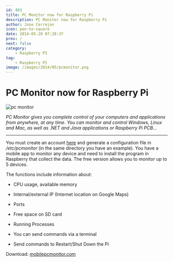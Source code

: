 ```yaml
---
id: 403
title: PC Monitor now for Raspberry Pi
description: PC Monitor now for Raspberry Pi
author: Jose Cerrejon
icon: pen-to-square
date: 2014-05-20 07:28:37
prev: /
next: false
category:
    - Raspberry PI
tag:
    - Raspberry PI
image: /images/2014/05/pcmonitor.png
---
```


# PC Monitor now for Raspberry Pi

![pc monitor](/images/2014/05/pcmonitor.png)

_PC Monitor gives you complete control of your computers and applications from anywhere, at any time. You can monitor and control Windows, Linux and Mac, as well as .NET and Java applications or Raspberry Pi PCB..._

---

You must create an account [here](https://www.mobilepcmonitor.com/account/register) and generate a configuration file in _/etc/pcmonitor_ (in the same directory you have an example). You have a mobile app to monitor any device and need to install the program in Raspberry that collect the data. The free version allows you to monitor up to 5 devices.

The functions include information about:

-   CPU usage, available memory

-   Internal/external IP (Internet location on Google Maps)

-   Ports

-   Free space on SD card

-   Running Processes

-   You can send commands via a terminal

-   Send commands to Restart/Shut Down the Pi

Download: [mobilepcmonitor.com](https://www.mobilepcmonitor.com/downloads)
